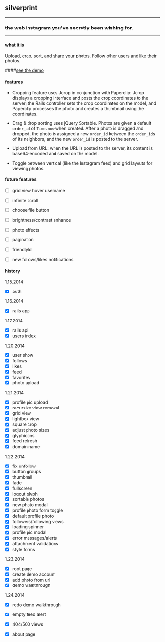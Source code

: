 ## silverprint

-----

### the web instagram you've secretly been wishing for.

-----

#### what it is
Upload, crop, sort, and share your photos. Follow other users and like their photos.

####[see the demo](http://silverprint.me)

#### features

- Cropping feature uses Jcrop in conjunction with Paperclip: Jcrop displays a cropping interface and posts the crop coordinates to the server; the Rails controller sets the crop coordinates on the model, and Paperclip processes the photo and creates a thumbnail using the coordinates.

- Drag & drop sorting uses jQuery Sortable. Photos are given a default `order_id` of `Time.now` when created. After a photo is dragged and dropped, the photo is assigned a new `order_id` between the `order_id`s of its neighbors, and the new `order_id` is posted to the server.

- Upload from URL: when the URL is posted to the server, its content is base64-encoded and saved on the model.

- Toggle between vertical (like the Instagram feed) and grid layouts for viewing photos.


#### future features

- [ ] grid view hover username
- [ ] infinite scroll
- [ ] choose file button
- [ ] brightness/contrast enhance
- [ ] photo effects
- [ ] pagination
- [ ] friendlyId
- [ ] new follows/likes notifications


#### history

1.15.2014
- [x] auth

1.16.2014
- [x] rails app

1.17.2014
- [x] rails api
- [x] users index

1.20.2014
- [x] user show
- [x] follows
- [x] likes
- [x] feed
- [x] favorites
- [x] photo upload

1.21.2014
- [x] profile pic upload
- [x] recursive view removal
- [x] grid view
- [x] lightbox view
- [x] square crop
- [x] adjust photo sizes
- [x] glyphicons
- [x] feed refresh
- [x] domain name

1.22.2014
- [x] fix unfollow
- [x] button groups
- [x] thumbnail
- [x] fade
- [x] fullscreen
- [x] logout glyph
- [x] sortable photos
- [x] new photo modal
- [x] profile photo form toggle
- [x] default profile photo
- [x] followers/following views
- [x] loading spinner
- [x] profile pic modal
- [x] error messages/alerts
- [x] attachment validations
- [x] style forms

1.23.2014
- [x] root page
- [x] create demo account
- [x] add photo from url
- [x] demo walkthrough

1.24.2014
- [x] redo demo walkthrough
- [x] empty feed alert
- [x] 404/500 views
- [x] about page


